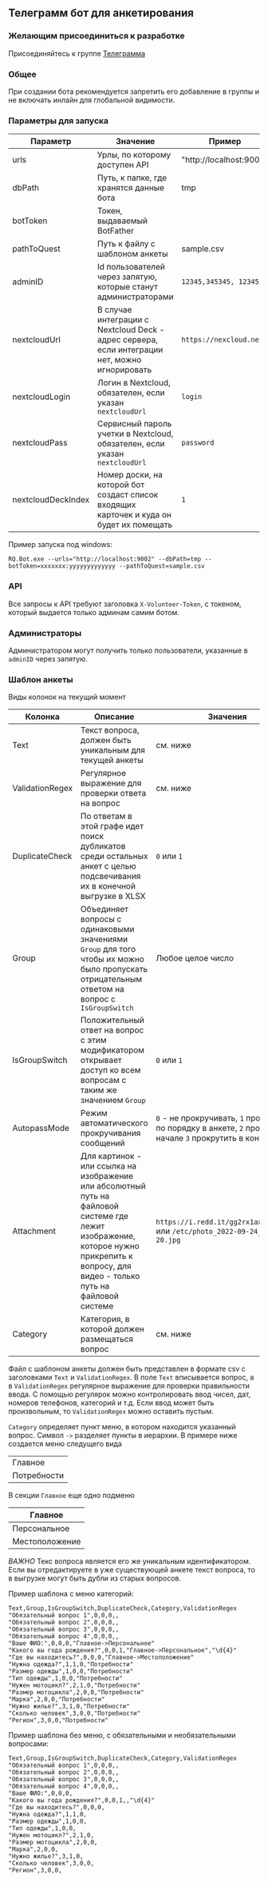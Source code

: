 ## Телеграмм бот для анкетирования

### Желающим присоединиться к разработке

Присоединяйтесь к группе [Телеграмма](https://t.me/+k349Hrrf4-0wMTli)

### Общее

При создании бота рекомендуется запретить его добавление в группы и не включать инлайн для глобальной видимости.

### Параметры для запуска

|Параметр| Значение                                                                                      | Пример                 |
|-------|-----------------------------------------------------------------------------------------------|------------------------|
|urls | Урлы, по которому доступен API                                                                | "http://localhost:9002" |
|dbPath | Путь, к папке, где хранятся данные бота                                                       | tmp                    |
|botToken | Токен, выдаваемый BotFather                                                                   |                        |
|pathToQuest| Путь к файлу с шаблоном анкеты                                                                | sample.csv             |
|adminID| Id пользователей через запятую, которые станут администраторами                               | `12345,345345, 123452`   |
| nextcloudUrl | В случае интеграции с Nextcloud Deck - адрес сервера, если интеграции нет, можно игнорировать | `https://nexcloud.net` |
| nextcloudLogin | Логин в Nextcloud, обязателен, если указан `nextcloudUrl`                                     | `login`                |
| nextcloudPass | Сервисный пароль учетки в Nextcloud, обязателен, если указан `nextcloudUrl`                   | `password`             |
| nextcloudDeckIndex | Номер доски, на которой бот создаст список входящих карточек и куда он будет их помещать      | `1`                    |

Пример запуска под windows:

```
RQ.Bot.exe --urls="http://localhost:9002" --dbPath=tmp --botToken=xxxxxxx:yyyyyyyyyyyyy --pathToQuest=sample.csv
```

### API

Все запросы к API требуют заголовка `X-Volunteer-Token`, с токеном, который выдается только админам самим ботом.

### Администраторы

Администратором могут получить только пользователи, указанные в `adminID` через запятую.

### Шаблон анкеты

Виды колонок на текущий момент

| Колонка | Описание                                                                                                                                                                                | Значения                                                                                                  |
|---------|-----------------------------------------------------------------------------------------------------------------------------------------------------------------------------------------|-----------------------------------------------------------------------------------------------------------|
| Text    | Текст вопроса, должен быть уникальным для текущей анкеты                                                                                                                                | см. ниже                                                                                                  |
| ValidationRegex    | Регулярное выражение для проверки ответа на вопрос                                                                                                                                      | см. ниже                                                                                                  |
| DuplicateCheck    | По ответам в этой графе идет поиск дубликатов среди остальных анкет с целью подсвечивания их в конечной выгрузке в XLSX                                                                 | `0` или `1`                                                                                               |
| Group    | Объединяет вопросы с одинаковыми значениями `Group` для того чтобы их можно было пропускать отрицательным ответом на вопрос с `IsGroupSwitch`                                           | Любое целое число                                                                                         |
| IsGroupSwitch    | Положительный ответ на вопрос с этим модификатором открывает доступ ко всем вопросам с таким же значением `Group`                                                                       | `0` или `1`                                                                                               |
| AutopassMode    | Режим автоматического прокручивания сообщений                                                                                                                                           | `0` - не прокручивать, `1` прокрутить по порядку в анкете, `2` прокрутить в начале `3` прокрутить в конце |
| Attachment    | Для картинок - или ссылка на изображение или абсолютный путь на файловой системе где лежит изображение, которое нужно прикрепить к вопросу, для видео - только путь на файловой системе | `https://i.redd.it/gg2rx1axksp91.jpg` или `/etc/photo_2022-09-24_14-48-20.jpg`                            |
| Category    | Категория, в которой должен размещаться вопрос                                                                                                                                          | см. ниже                                                                                                  |


Файл с шаблоном анкеты должен быть представлен в формате csv c заголовками `Text` и `ValidationRegex`.
В поле `Text` вписывается вопрос, а в `ValidationRegex` регулярное выражение для проверки правильности ввода.
С помощью регулярок можно контролировать ввод чисел, дат, номеров телефонов, категорий и т.д.
Если ввод может быть произвольным, то `ValidationRegex` можно оставить пустым.


`Category` определяет пункт меню, в котором находится указанный вопрос. Символ `->` разделяет пункты в иерархии.
В примере ниже создается меню следущего вида

|           |
|-----------| 
|Главное    |
|Потребности|

В секции `Главное` еще одно подменю

| Главное    |
|------------| 
| Персональное    |
| Местоположение |

*ВАЖНО* Текс вопроса является его же уникальным идентификатором.
Если вы отредактируете в уже существующей анкете текст вопроса, то в выгрузке могут быть дубли из старых вопросов.

Пример шаблона с меню категорий:

```csv
Text,Group,IsGroupSwitch,DuplicateCheck,Category,ValidationRegex
"Обязательный вопрос 1",0,0,0,,
"Обязательный вопрос 2",0,0,0,,
"Обязательный вопрос 3",0,0,0,,
"Обязательный вопрос 4",0,0,0,,
"Ваше ФИО:",0,0,0,"Главное->Персональное"
"Какого вы года рождения?",0,0,1,"Главное->Персональное","\d{4}"
"Где вы находитесь?",0,0,0,"Главное->Местоположение"
"Нужна одежда?",1,1,0,"Потребности"
"Размер одежды",1,0,0,"Потребности"
"Тип одежды",1,0,0,"Потребности"
"Нужен мотоцикл?",2,1,0,"Потребности"
"Размер мотоцикла",2,0,0,"Потребности"
"Марка",2,0,0,"Потребности"
"Нужно жилье?",3,1,0,"Потребности"
"Сколько человек",3,0,0,"Потребности"
"Регион",3,0,0,"Потребности"
```

Пример шаблона без меню, с обязательными и необязательными вопросами:

```csv
Text,Group,IsGroupSwitch,DuplicateCheck,Category,ValidationRegex
"Обязательный вопрос 1",0,0,0,,
"Обязательный вопрос 2",0,0,0,,
"Обязательный вопрос 3",0,0,0,,
"Обязательный вопрос 4",0,0,0,,
"Ваше ФИО:",0,0,0,
"Какого вы года рождения?",0,0,1,,"\d{4}"
"Где вы находитесь?",0,0,0,
"Нужна одежда?",1,1,0,
"Размер одежды",1,0,0,
"Тип одежды",1,0,0,
"Нужен мотоцикл?",2,1,0,
"Размер мотоцикла",2,0,0,
"Марка",2,0,0,
"Нужно жилье?",3,1,0,
"Сколько человек",3,0,0,
"Регион",3,0,0,
```

